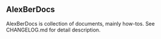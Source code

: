 ## AlexBerDocs

AlexBerDocs is collection of documents, mainly how-tos. See CHANGELOG.md for detail description.


